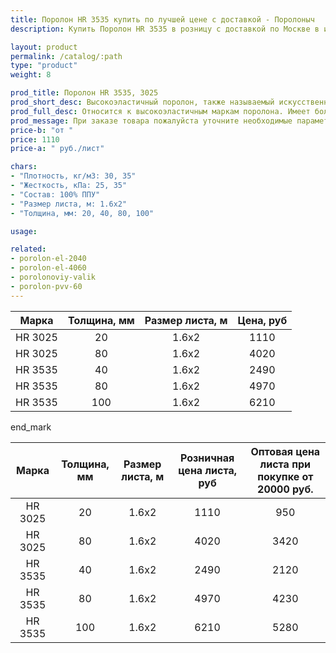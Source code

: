 ```yaml
---
title: Поролон HR 3535 купить по лучшей цене с доставкой - Поролоныч
description: Купить Поролон HR 3535 в розницу с доставкой по Москве в интернет-магазине Поролоныча.

layout: product
permalink: /catalog/:path
type: "product"
weight: 8

prod_title: Поролон HR 3535, 3025
prod_short_desc: Высокоэластичный поролон, также называемый искусственный латекс. В этом поролоне не остаются вмятины даже после длительной эксплуатации.
prod_full_desc: Относится к высокоэластичным маркам поролона. Имеет большое значение плотности и пониженное значение жесткости. HR-марки обладают высокой несущей способностью, повышенной комфортностью и высоким показателем восстанавливаемости. HR 3535 эффективно «работает» при низких и высоких нагрузках за счет ячеек разного размера. Эта особенность HR-марок способствует применению HR 3535 в мебели для людей разного веса.
prod_message: При заказе товара пожалуйста уточните необходимые параметры (толщина, размер листа и количество листов).
price-b: "от "
price: 1110
price-a: " руб./лист"

chars:
- "Плотность, кг/м3: 30, 35"
- "Жесткость, кПа: 25, 35"
- "Состав: 100% ППУ"
- "Размер листа, м: 1.6х2"
- "Толщина, мм: 20, 40, 80, 100"

usage:

related:
- porolon-el-2040
- porolon-el-4060
- porolonoviy-valik
- porolon-pvv-60
---
```

Марка | Толщина, мм | Размер листа, м | Цена, руб |
|:-----------:|:-----------:|:---------------:|:-------------------:|
HR 3025|20|1.6x2|1110
HR 3025|80|1.6x2|4020
HR 3535|40|1.6x2|2490
HR 3535|80|1.6x2|4970
HR 3535|100|1.6x2|6210

end_mark

|Марка | Толщина, мм | Размер листа, м | Розничная цена листа, руб |  Оптовая цена листа при покупке от 20000 руб. |
|:-----------:|:-----------:|:---------------:|:-------------------:|:---------------------------:|
HR 3025|20|1.6x2|1110|950
HR 3025|80|1.6x2|4020|3420
HR 3535|40|1.6x2|2490|2120
HR 3535|80|1.6x2|4970|4230
HR 3535|100|1.6x2|6210|5280